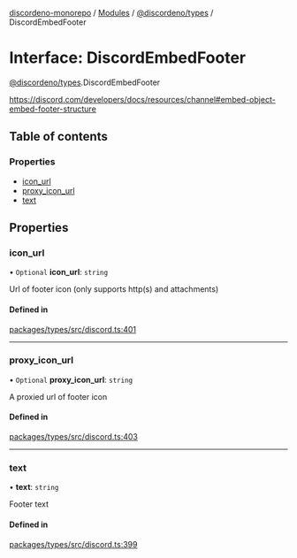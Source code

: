 [discordeno-monorepo](../README.md) / [Modules](../modules.md) / [@discordeno/types](../modules/discordeno_types.md) / DiscordEmbedFooter

# Interface: DiscordEmbedFooter

[@discordeno/types](../modules/discordeno_types.md).DiscordEmbedFooter

https://discord.com/developers/docs/resources/channel#embed-object-embed-footer-structure

## Table of contents

### Properties

- [icon_url](discordeno_types.DiscordEmbedFooter.md#icon_url)
- [proxy_icon_url](discordeno_types.DiscordEmbedFooter.md#proxy_icon_url)
- [text](discordeno_types.DiscordEmbedFooter.md#text)

## Properties

### icon_url

• `Optional` **icon_url**: `string`

Url of footer icon (only supports http(s) and attachments)

#### Defined in

[packages/types/src/discord.ts:401](https://github.com/deepsarda/discordeno/blob/c6dc30bb/packages/types/src/discord.ts#L401)

---

### proxy_icon_url

• `Optional` **proxy_icon_url**: `string`

A proxied url of footer icon

#### Defined in

[packages/types/src/discord.ts:403](https://github.com/deepsarda/discordeno/blob/c6dc30bb/packages/types/src/discord.ts#L403)

---

### text

• **text**: `string`

Footer text

#### Defined in

[packages/types/src/discord.ts:399](https://github.com/deepsarda/discordeno/blob/c6dc30bb/packages/types/src/discord.ts#L399)
